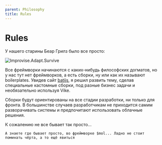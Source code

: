 ```yaml
---
parent: Philosophy
title: Rules
---
```


# Rules

У нашего старины Беар Грилз было все просто:

<img src="https://sun9-14.userapi.com/impg/6F05weBTTknE0oiXpLDwrmLzcVTrUUvxOvCkbA/LcEBm-6LZAw.jpg?size=604x338&quality=95&sign=0b27a022c36380ac7258a161ac7f8628&type=album" alt="Improvise.Adapt.Survive"/>

Все фреймворки начинаются с каких-нибудь философских догматов, но у нас тут нет фреймворков, а есть сборки, ну или как
их называют boilerplates. Увидев сайт [batijs](https://batijs.github.io), я решил развить тему, сделав специальные
кастомные сборки, под разные бизнес задачи и необязательно используя Vike.

Сборки будут ориентированы на все стадии разработки, ни только для фронта.
В большинстве случаев разработчикам не приходится самим разворачивать системы и предпочитают использовать облачные решения.

К сожалению не все бывает так просто...

```text
А знаете где бывает просто, во фреймворке $mol... Ладно не стоит поминать чёрта, а то ещё явиться 
```